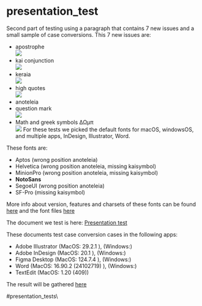 # presentation_test

Second part of testing using a paragraph that contains 7 new issues and a small sample of case conversions.
This 7 new issues are:
- apostrophe\
 ![](https://github.com/irenevlachou/tests/blob/main/PresentationTest/images/apostrophe.png)
- kai conjunction\
 ![](https://github.com/irenevlachou/tests/blob/main/PresentationTest/images/kaisymbol.png)
- keraia\
 ![](https://github.com/irenevlachou/tests/blob/main/PresentationTest/images/keraia.png)
- high quotes\
 ![](https://github.com/irenevlachou/tests/blob/main/PresentationTest/images/highquotes.png)
- anoteleia\
 [](https://github.com/irenevlachou/tests/blob/main/PresentationTest/images/anoteleia.png)
- question mark\
 ![](https://github.com/irenevlachou/tests/blob/main/PresentationTest/images/greekquestionmark.png)
- Math and greek symbols ΔΩμπ\
 ![](https://github.com/irenevlachou/tests/blob/main/PresentationTest/images/Delta_Omega_mu_pi.png)
For these tests we picked the default fonts for macOS, windowsOS, and multiple apps, InDesign, Illustrator, Word.

These fonts are:
- Aptos (wrong position anoteleia)
- Helvetica (wrong position anoteleia, missing kaisymbol)
- MinionPro (wrong position anoteleia, missing kaisymbol)
- **NotoSans**
- SegoeUI (wrong position anoteleia)
- SF-Pro (missing kaisymbol)

More info about version, features and charsets of these fonts can be found [here](https://docs.google.com/document/d/1mhGeLYUnWmjpszov_WV4ZyrAkpt5BqMpFfHQhiaqOzo/edit?tab=t.0) and the font files [here](https://drive.google.com/drive/folders/1vMAnBKB2O7-i50Ap50L0u4gO_rPV0xBa)

The document we test is here:
[Presentation test](https://github.com/irenevlachou/tests/blob/main/PresentationTest/presentation_test.md)

These documents test case conversion cases in the following apps:
- Adobe Illustrator (MacOS: 29.2.1 ), (Windows:)
- Adobe InDesign (MacOS: 20.1 ), (Windows:)
- Figma Desktop (MacOS: 124.7.4 ), (Windows:)
- Word (MacOS: 16.90.2 (24102719) ), (Windows:)
- TextEdit (MacOS: 1.20 (409))

The result will be gathered [here](https://docs.google.com/spreadsheets/d/1-Icl9xnrgXiQugDejsrXyXFH0HjGw-Caj_7OY7xan9o/edit?gid=0#gid=0)

#presentation_tests\